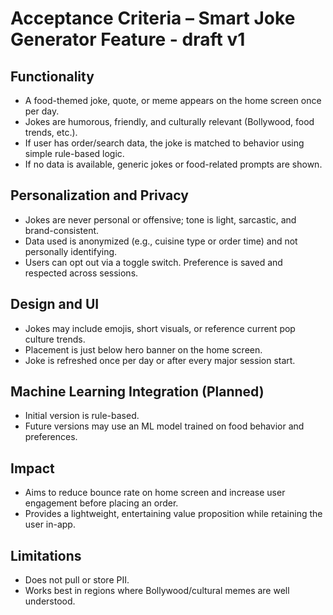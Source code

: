 # Acceptance Criteria – Smart Joke Generator Feature - draft v1

## Functionality
- A food-themed joke, quote, or meme appears on the home screen once per day.
- Jokes are humorous, friendly, and culturally relevant (Bollywood, food trends, etc.).
- If user has order/search data, the joke is matched to behavior using simple rule-based logic.
- If no data is available, generic jokes or food-related prompts are shown.

## Personalization and Privacy
- Jokes are never personal or offensive; tone is light, sarcastic, and brand-consistent.
- Data used is anonymized (e.g., cuisine type or order time) and not personally identifying.
- Users can opt out via a toggle switch. Preference is saved and respected across sessions.

## Design and UI
- Jokes may include emojis, short visuals, or reference current pop culture trends.
- Placement is just below hero banner on the home screen.
- Joke is refreshed once per day or after every major session start.

## Machine Learning Integration (Planned)
- Initial version is rule-based.
- Future versions may use an ML model trained on food behavior and preferences.

## Impact
- Aims to reduce bounce rate on home screen and increase user engagement before placing an order.
- Provides a lightweight, entertaining value proposition while retaining the user in-app.

## Limitations
- Does not pull or store PII.
- Works best in regions where Bollywood/cultural memes are well understood.
